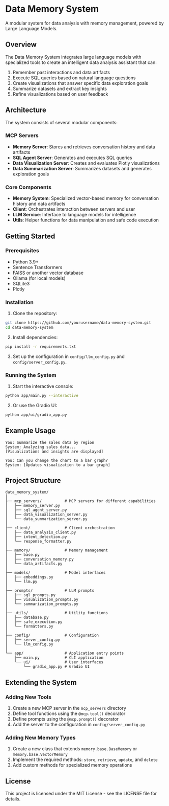 
# Data Memory System

A modular system for data analysis with memory management, powered by Large Language Models.

## Overview

The Data Memory System integrates large language models with specialized tools to create an intelligent data analysis assistant that can:

1. Remember past interactions and data artifacts
2. Execute SQL queries based on natural language questions
3. Create visualizations that answer specific data exploration goals
4. Summarize datasets and extract key insights
5. Refine visualizations based on user feedback

## Architecture

The system consists of several modular components:

### MCP Servers

- **Memory Server**: Stores and retrieves conversation history and data artifacts
- **SQL Agent Server**: Generates and executes SQL queries
- **Data Visualization Server**: Creates and evaluates Plotly visualizations
- **Data Summarization Server**: Summarizes datasets and generates exploration goals

### Core Components

- **Memory System**: Specialized vector-based memory for conversation history and data artifacts
- **Client**: Orchestrates interaction between servers and user
- **LLM Service**: Interface to language models for intelligence
- **Utils**: Helper functions for data manipulation and safe code execution

## Getting Started

### Prerequisites

- Python 3.9+
- Sentence Transformers
- FAISS or another vector database
- Ollama (for local models)
- SQLite3
- Plotly

### Installation

1. Clone the repository:
```bash
git clone https://github.com/yourusername/data-memory-system.git
cd data-memory-system
```

2. Install dependencies:
```bash
pip install -r requirements.txt
```

3. Set up the configuration in `config/llm_config.py` and `config/server_config.py`.

### Running the System

1. Start the interactive console:
```bash
python app/main.py --interactive
```

2. Or use the Gradio UI:
```bash
python app/ui/gradio_app.py
```

## Example Usage

```
You: Summarize the sales data by region
System: Analyzing sales data...
[Visualizations and insights are displayed]

You: Can you change the chart to a bar graph?
System: [Updates visualization to a bar graph]
```

## Project Structure

```
data_memory_system/
│
├── mcp_servers/          # MCP servers for different capabilities
│   ├── memory_server.py
│   ├── sql_agent_server.py
│   ├── data_visualization_server.py
│   └── data_summarization_server.py
│
├── client/               # Client orchestration
│   ├── data_analysis_client.py
│   ├── intent_detection.py
│   └── response_formatter.py
│
├── memory/               # Memory management
│   ├── base.py
│   ├── conversation_memory.py
│   └── data_artifacts.py
│
├── models/               # Model interfaces
│   ├── embeddings.py
│   └── llm.py
│
├── prompts/              # LLM prompts
│   ├── sql_prompts.py
│   ├── visualization_prompts.py
│   └── summarization_prompts.py
│
├── utils/                # Utility functions
│   ├── database.py
│   ├── safe_execution.py
│   └── formatters.py
│
├── config/               # Configuration
│   ├── server_config.py
│   └── llm_config.py
│
└── app/                  # Application entry points
    ├── main.py           # CLI application
    └── ui/               # User interfaces
        └── gradio_app.py # Gradio UI
```

## Extending the System

### Adding New Tools

1. Create a new MCP server in the `mcp_servers` directory
2. Define tool functions using the `@mcp.tool()` decorator
3. Define prompts using the `@mcp.prompt()` decorator
4. Add the server to the configuration in `config/server_config.py`

### Adding New Memory Types

1. Create a new class that extends `memory.base.BaseMemory` or `memory.base.VectorMemory`
2. Implement the required methods: `store`, `retrieve`, `update`, and `delete`
3. Add custom methods for specialized memory operations

## License

This project is licensed under the MIT License - see the LICENSE file for details.
